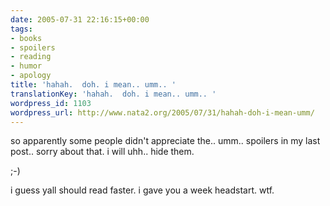 ```yaml
---
date: 2005-07-31 22:16:15+00:00
tags:
- books
- spoilers
- reading
- humor
- apology
title: 'hahah.  doh. i mean.. umm.. '
translationKey: 'hahah.  doh. i mean.. umm.. '
wordpress_id: 1103
wordpress_url: http://www.nata2.org/2005/07/31/hahah-doh-i-mean-umm/
---
```


so apparently some people didn't appreciate the.. umm.. spoilers in my last post.. sorry about that. i will uhh.. hide them. 

;-)

i guess yall should read faster. i gave you a week headstart. wtf.
